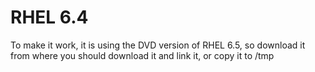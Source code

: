 # RHEL 6.4 #

To make it work, it is using the DVD version of RHEL 6.5, so download it from where you should download it and link it, or copy it to /tmp
